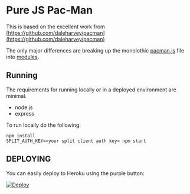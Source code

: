 # Pure JS Pac-Man

This is based on the excellent work from [https://github.com/daleharvey/pacman](https://github.com/daleharvey/pacman)

The only major differences are breaking up the monolothic [pacman.js](https://github.com/daleharvey/pacman/blob/master/pacman.js) 
file into [modules](modules).

## Running

The requirements for running locally or in a deployed environment are minimal.

* node.js
* express


To run locally do the following:

```
npm install
SPLIT_AUTH_KEY=<your split client auth key> npm start
```

## DEPLOYING

You can easily deploy to Heroku using the purple button:

[![Deploy](https://www.herokucdn.com/deploy/button.svg)](https://heroku.com/deploy)